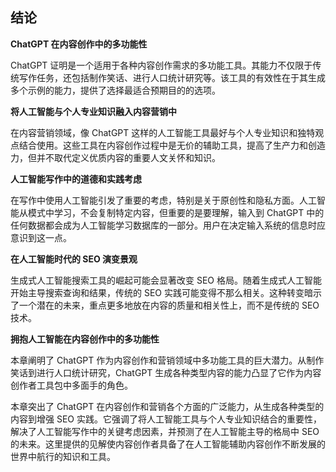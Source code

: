 ## 结论

**ChatGPT 在内容创作中的多功能性**

ChatGPT 证明是一个适用于各种内容创作需求的多功能工具。其能力不仅限于传统写作任务，还包括制作笑话、进行人口统计研究等。该工具的有效性在于其生成多个示例的能力，提供了选择最适合预期目的的选项。

**将人工智能与个人专业知识融入内容营销中**

在内容营销领域，像 ChatGPT 这样的人工智能工具最好与个人专业知识和独特观点结合使用。这些工具在内容创作过程中是无价的辅助工具，提高了生产力和创造力，但并不取代定义优质内容的重要人文关怀和知识。

**人工智能写作中的道德和实践考虑**

在写作中使用人工智能引发了重要的考虑，特别是关于原创性和隐私方面。人工智能从模式中学习，不会复制特定内容，但重要的是要理解，输入到 ChatGPT 中的任何数据都会成为人工智能学习数据库的一部分。用户在决定输入系统的信息时应意识到这一点。

**在人工智能时代的 SEO 演变景观**

生成式人工智能搜索工具的崛起可能会显著改变 SEO 格局。随着生成式人工智能开始主导搜索查询和结果，传统的 SEO 实践可能变得不那么相关。这种转变暗示了一个潜在的未来，重点更多地放在内容的质量和相关性上，而不是传统的 SEO 技术。

**拥抱人工智能在内容创作中的多功能性**

本章阐明了 ChatGPT 作为内容创作和营销领域中多功能工具的巨大潜力。从制作笑话到进行人口统计研究，ChatGPT 生成各种类型内容的能力凸显了它作为内容创作者工具包中多面手的角色。

本章突出了 ChatGPT 在内容创作和营销各个方面的广泛能力，从生成各种类型的内容到增强 SEO 实践。它强调了将人工智能工具与个人专业知识结合的重要性，解决了人工智能写作中的关键考虑因素，并预测了在人工智能主导的格局中 SEO 的未来。这里提供的见解使内容创作者具备了在人工智能辅助内容创作不断发展的世界中航行的知识和工具。
